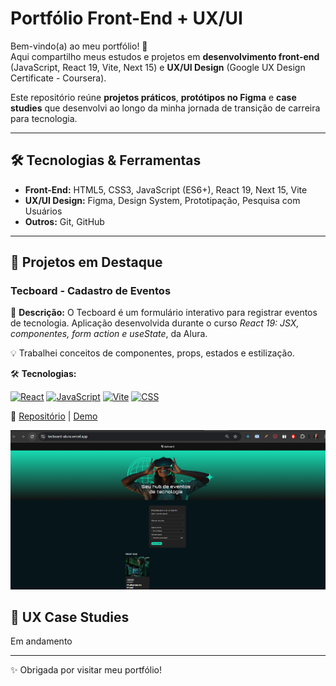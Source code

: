 # Portfólio Front-End + UX/UI

Bem-vindo(a) ao meu portfólio! 🚀  
Aqui compartilho meus estudos e projetos em **desenvolvimento front-end** (JavaScript, React 19, Vite, Next 15) e **UX/UI Design** (Google UX Design Certificate - Coursera).  

Este repositório reúne **projetos práticos**, **protótipos no Figma** e **case studies** que desenvolvi ao longo da minha jornada de transição de carreira para tecnologia.  

---

## 🛠️ Tecnologias & Ferramentas  
- **Front-End:** HTML5, CSS3, JavaScript (ES6+), React 19, Next 15, Vite  
- **UX/UI Design:** Figma, Design System, Prototipação, Pesquisa com Usuários  
- **Outros:** Git, GitHub 

---

## 🚀 Projetos em Destaque

### Tecboard - Cadastro de Eventos
📍 **Descrição:** O Tecboard é um formulário interativo para registrar eventos de tecnologia.
Aplicação desenvolvida durante o curso *React 19: JSX, componentes, form action e useState*, da Alura.

💡 Trabalhei conceitos de componentes, props, estados e estilização.  

🛠 **Tecnologias:**

[![React](https://img.shields.io/badge/React-19-blue)]() 
[![JavaScript](https://img.shields.io/badge/JavaScript-ES6-yellow)]() 
[![Vite](https://img.shields.io/badge/Vite-5.0-646CFF)]() 
[![CSS](https://img.shields.io/badge/CSS-Modules-purple)]()  

🔗 [Repositório](https://github.com/renataarruda/portfolio-frontend-ux/tree/main/projects/react-projects/tecboard-alura) | [Demo](https://tecboard-alura.vercel.app/)

![Screenshot do projeto](assets/screenshots/image.png)

## 🎨 UX Case Studies

Em andamento

---
✨ Obrigada por visitar meu portfólio!  
